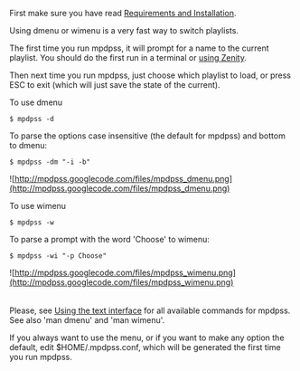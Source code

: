 First make sure you have read [Requirements and Installation](Requirements_and_Installation.md).

Using dmenu or wimenu is a very fast way to switch playlists.

The first time you run mpdpss, it will prompt for a name to the current playlist. You should do the first run in a terminal or [using Zenity](Using_the_graphical_interface.md).

Then next time you run mpdpss, just choose which playlist to load, or press ESC to exit (which will just save the state of the current).

To use dmenu
```
$ mpdpss -d
```
To parse the options case insensitive (the default for mpdpss) and bottom to dmenu:
```
$ mpdpss -dm "-i -b"
```

![http://mpdpss.googlecode.com/files/mpdpss_dmenu.png](http://mpdpss.googlecode.com/files/mpdpss_dmenu.png)

To use wimenu
```
$ mpdpss -w
```
To parse a prompt with the word 'Choose' to wimenu:
```
$ mpdpss -wi "-p Choose"
```

![http://mpdpss.googlecode.com/files/mpdpss_wimenu.png](http://mpdpss.googlecode.com/files/mpdpss_wimenu.png)

######  ######
Please, see [Using the text interface](Using_the_text_interface.md) for all available commands for mpdpss. See also 'man dmenu' and 'man wimenu'.

If you always want to use the menu, or if you want to make any option the default, edit $HOME/.mpdpss.conf, which will be generated the first time you run mpdpss.